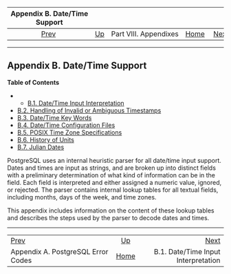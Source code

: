 

|                     Appendix B. Date/Time Support                    |                                               |                       |                                                       |                                                                          |
| :------------------------------------------------------------------: | :-------------------------------------------- | :-------------------: | ----------------------------------------------------: | -----------------------------------------------------------------------: |
| [Prev](errcodes-appendix.html "Appendix A. PostgreSQL Error Codes")  | [Up](appendixes.html "Part VIII. Appendixes") | Part VIII. Appendixes | [Home](index.html "PostgreSQL 17devel Documentation") |  [Next](datetime-input-rules.html "B.1. Date/Time Input Interpretation") |

***

## Appendix B. Date/Time Support

**Table of Contents**

  * *   [B.1. Date/Time Input Interpretation](datetime-input-rules.html)
  * [B.2. Handling of Invalid or Ambiguous Timestamps](datetime-invalid-input.html)
  * [B.3. Date/Time Key Words](datetime-keywords.html)
  * [B.4. Date/Time Configuration Files](datetime-config-files.html)
  * [B.5. POSIX Time Zone Specifications](datetime-posix-timezone-specs.html)
  * [B.6. History of Units](datetime-units-history.html)
  * [B.7. Julian Dates](datetime-julian-dates.html)

PostgreSQL uses an internal heuristic parser for all date/time input support. Dates and times are input as strings, and are broken up into distinct fields with a preliminary determination of what kind of information can be in the field. Each field is interpreted and either assigned a numeric value, ignored, or rejected. The parser contains internal lookup tables for all textual fields, including months, days of the week, and time zones.

This appendix includes information on the content of these lookup tables and describes the steps used by the parser to decode dates and times.

***

|                                                                      |                                                       |                                                                          |
| :------------------------------------------------------------------- | :---------------------------------------------------: | -----------------------------------------------------------------------: |
| [Prev](errcodes-appendix.html "Appendix A. PostgreSQL Error Codes")  |     [Up](appendixes.html "Part VIII. Appendixes")     |  [Next](datetime-input-rules.html "B.1. Date/Time Input Interpretation") |
| Appendix A. PostgreSQL Error Codes                                   | [Home](index.html "PostgreSQL 17devel Documentation") |                                      B.1. Date/Time Input Interpretation |
